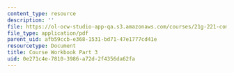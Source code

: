 ```yaml
---
content_type: resource
description: ''
file: https://ol-ocw-studio-app-qa.s3.amazonaws.com/courses/21g-221-communicating-in-american-culture-s-spring-2019/0e271c4e78103986a72d2f4356da62fa_MIT21G_221S19_cw3.pdf
file_type: application/pdf
parent_uid: afb59ccb-e368-1531-bd71-47e1777cd41e
resourcetype: Document
title: Course Workbook Part 3
uid: 0e271c4e-7810-3986-a72d-2f4356da62fa
---
```

